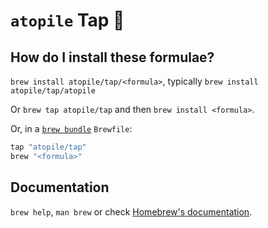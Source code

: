 # `atopile` Tap 🍻

## How do I install these formulae?

`brew install atopile/tap/<formula>`, typically `brew install atopile/tap/atopile`

Or `brew tap atopile/tap` and then `brew install <formula>`.

Or, in a [`brew bundle`](https://github.com/Homebrew/homebrew-bundle) `Brewfile`:

```ruby
tap "atopile/tap"
brew "<formula>"
```

## Documentation

`brew help`, `man brew` or check [Homebrew's documentation](https://docs.brew.sh).
